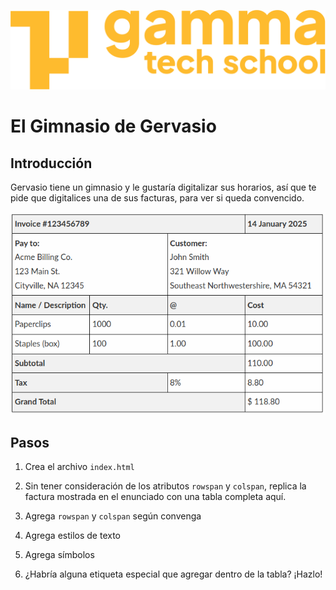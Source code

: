 ![logotipo de GammaTech School](../../../assets/Logo_Yellow.png)

# El Gimnasio de Gervasio

## Introducción

Gervasio tiene un gimnasio y le gustaría digitalizar sus horarios, así que te pide que digitalices una de sus facturas, para ver si queda convencido.

![Imagen de factura](../../../assets/factura.png)

## Pasos ##

1. Crea el archivo `index.html`

2. Sin tener consideración de los atributos `rowspan` y `colspan`, replica la factura mostrada en el enunciado con una tabla completa aquí.

3. Agrega `rowspan` y `colspan` según convenga

4. Agrega estilos de texto

5. Agrega símbolos

6. ¿Habría alguna etiqueta especial que agregar dentro de la tabla? ¡Hazlo!
